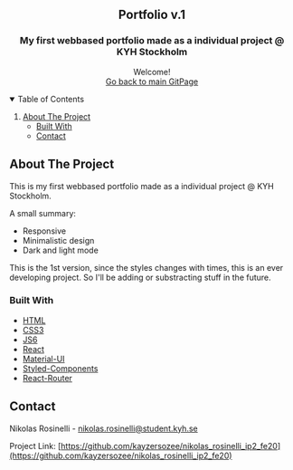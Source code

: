 <h2 align="center">Portfolio v.1</h2>
  <h3 align="center">My first webbased portfolio made as a individual project @ KYH Stockholm</h3>

  <p align="center">
    Welcome!
    <br />
    <a href="https://github.com/kayzersozee">Go back to main GitPage</a>
    <br />
</p>

<!-- TABLE OF CONTENTS -->
<details open="open">
  <summary>Table of Contents</summary>
  <ol>
    <li>
      <a href="#about-the-project">About The Project</a>
      <ul>
        <li><a href="#built-with">Built With</a></li>
        <li><a href="#contact">Contact</a></li>
      </ul>
    </li>
  </ol>
</details>

<!-- ABOUT THE PROJECT -->

## About The Project

This is my first webbased portfolio made as a individual project @ KYH Stockholm.

A small summary:

- Responsive
- Minimalistic design
- Dark and light mode

This is the 1st version, since the styles changes with times, this is an ever developing project. So I'll be adding or substracting stuff in the future.

### Built With

- [HTML](https://developer.mozilla.org/sv-SE/docs/Web/HTML)
- [CSS3](https://developer.mozilla.org/en-US/docs/Web/CSS)
- [JS6](https://www.javascript.com/)
- [React](https://reactjs.org/)
- [Material-UI](https://https://material-ui.com/)
- [Styled-Components](https://styled-component.com/)
- [React-Router](https://reactrouter.com/)

<!-- CONTACT -->

## Contact

Nikolas Rosinelli - nikolas.rosinelli@student.kyh.se

Project Link: [https://github.com/kayzersozee/nikolas_rosinelli_ip2_fe20](https://github.com/kayzersozee/nikolas_rosinelli_ip2_fe20)
